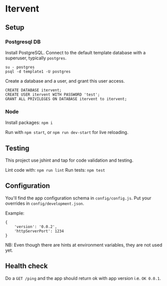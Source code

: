 # Itervent




## Setup

### Postgresql DB
Install PostgreSQL. Connect to the default template database with a superuser, typically `postgres`.
```
su - postgres
psql -d template1 -U postgres
```
Create a database and a user, and grant this user access.
```
CREATE DATABASE itervent;
CREATE USER itervent WITH PASSWORD 'test';
GRANT ALL PRIVILEGES ON DATABASE itervent to itervent;
```

### Node

Install packages: `npm i`

Run with `npm start`, or `npm run dev-start` for live reloading.

## Testing

This project use jshint and tap for code validation and testing.

Lint code with: `npm run lint`
Run tests: `npm test`


## Configuration

You'll find the app configuration schema in `config/config.js`.
Put your overrides in `config/development.json`.

Example:
```
{
    'version': '0.0.2',
    'httpServerPort': 1234
}
```

NB: Even though there are hints at environment variables, they are not used yet.

## Health check

Do a `GET /ping` and the app should return ok with app version i.e. `OK 0.0.1`.
